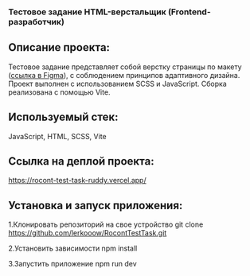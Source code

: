 ### Тестовое задание HTML-верстальщик (Frontend-разработчик)

## Описание проекта:

Тестовое задание представляет собой верстку страницы по макету ([ссылка в Figma](https://www.figma.com/design/d6Gd8D8h34KPq8Efi8fZes/%D0%A2%D0%B5%D1%81%D1%82%D0%BE%D0%B2%D0%BE%D0%B5-%D0%B7%D0%B0%D0%B4%D0%B0%D0%BD%D0%B8%D0%B5-2025?node-id=0-1&p=f&t=bNO4hQUx7Pv9Gq83-0)), с соблюдением принципов адаптивного дизайна. Проект выполнен с использованием SCSS и JavaScript. Сборка реализована с помощью Vite.

## Используемый стек:

JavaScript, HTML, SCSS, Vite

## Ссылка на деплой проекта:

https://rocont-test-task-ruddy.vercel.app/

## Установка и запуск приложения:

1.Клонировать репозиторий на свое устройство git clone https://github.com/lerkooow/RocontTestTask.git

2.Установить зависимости npm install

3.Запустить приложение npm run dev
